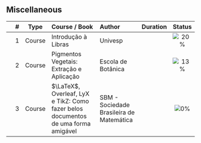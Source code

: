 ## Miscellaneous

|  | # | Type | Course / Book | Author | Duration | Status |
|:---:|:---:|:---:|:---|:---|:---:|:---:|
|  | 1 | Course | Introdução à Libras | Univesp |  | ![20%](https://geps.dev/progress/20) |
|  | 2 | Course | Pigmentos Vegetais: Extração e Aplicação | Escola de Botânica |  | ![13%](https://geps.dev/progress/13) |
|  | 3 | Course | $\LaTeX$, Overleaf, LyX e TikZ: Como fazer belos documentos de uma forma amigável | SBM - Sociedade Brasileira de Matemática |   | ![0%](https://geps.dev/progress/0) |


<!-- |  |  | Course | Noções Básicas em Previdência Complementar | ENAP (Escola Nacional de Administração Pública) | 25h | ![0%](https://geps.dev/progress/0) | -->